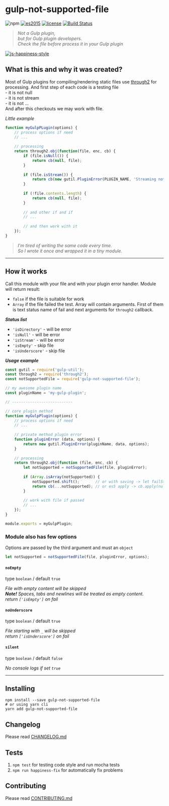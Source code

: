 # gulp-not-supported-file

![npm](https://img.shields.io/badge/node-6.3.1-yellow.svg)
[![es2015](https://img.shields.io/badge/ECMAScript-2015_(ES6)-blue.svg)](https://nodejs.org/en/docs/es6/)
[![license](https://img.shields.io/badge/License-MIT-blue.svg)](https://github.com/dutchenkoOleg/gulp-not-supported-file/blob/master/LICENSE)
[![Build Status](https://travis-ci.org/dutchenkoOleg/gulp-not-supported-file.svg?branch=master)](https://travis-ci.org/dutchenkoOleg/gulp-not-supported-file)

> _Not a Gulp plugin,_  
> _but for Gulp plugin developers._  
> _Check the file before process it in your Gulp plugin_

[![js-happiness-style](https://cdn.rawgit.com/JedWatson/happiness/master/badge.svg)](https://github.com/JedWatson/happiness)

## What is this and why it was created?

Most of Gulp plugins for compiling/rendering static files use [through2](https://www.npmjs.com/package/through2) for processing. And first step of each code is a testing file  
\- it is not null  
\- it is not stream  
\- it is not ...  
And after this checkouts we may work with file.

_Little example_

```js
function myGulpPLugin(options) {
	// process options if need
	// ...
	
	// processing
	return through2.obj(function(file, enc, cb) {
		if (file.isNull()) {
			return cb(null, file);
		}
		
		if (file.isStream()) {
			return cb(new gutil.PluginError(PLUGIN_NAME, 'Streaming not supported'));
		}
		
		if (!file.contents.length) {
			return cb(null, file);
		}
		
		// and other if and if
		// ...
		
		// and then work with it
	});
}
```

> _I'm tired of writing the same code every time._  
> _So I wrote it once and wrapped it in a tiny module._

---

## How it works

Call this module with your file and with your plugin error handler. Module will return result:

- `false` if the file is suitable for work
- `Array` if the file failed the test. Array will contain arguments. First of them is text status name of fail and next arguments for `through2` callback.

***Status list***

- `'isDirectory'` - will be error
- `'isNull'` - will be error
- `'isStream'` - will be error
- `'isEmpty'` - skip file
- `'isUnderscore'` - skip file

***Usage example***

```js
const gutil = require('gulp-util');
const through2 = require('through2');
const notSupportedFile = require('gulp-not-supported-file');

// my awesome plugin name
const pluginName = 'my-gulp-plugin';

// ---------------------------

// core plugin method
function myGulpPlugin(options) {
	// process options if need
	// ...
	
	// private method plugin error
	function pluginError (data, options) {
		return new gutil.PluginError(pluginName, data, options);
	}
	
	// processing
	return through2.obj(function (file, enc, cb) {
		let notSupported = notSupportedFile(file, pluginError);
		
		if (Array.isArray(notSupported)) {
			notSupported.shift();       // or with saving -> let failStatus = notSupported.shift();
			return cb(...notSupported); // or es5 apply -> cb.apply(null, notSupported);
		}
		
		// work with file if passed
		// ...
	});
}

module.exports = myGulpPlugin;

```

### Module also has few options

Options are passed by the third argument and must an `object`

```js
let notSupported = notSupportedFile(file, pluginError, options);
```


#### `noEmpty`

type `boolean` /
default `true`

_File with empty content will be skipped_  
_**Note!** Spaces, tabs and newlines will be treated as empty content._  
_return `['isEmpty']` on fail_


#### `noUnderscore`

type `boolean` /
default `true`

_File starting with `_` will be skipped_  
_return `['isUnderscore']` on fail_


#### `silent`

type `boolean` /
default `false`

_No console logs if set `true`_

---

## Installing

```shell
npm install --save gulp-not-supported-file
# or using yarn cli
yarn add gulp-not-supported-file
```

## Changelog

Please read [CHANGELOG.md](https://github.com/dutchenkoOleg/gulp-not-supported-file/blob/master/CHANGELOG.md)

## Tests

1. `npm test` for testing code style and run mocha tests
1. `npm run happiness-fix` for automatically fix problems 

## Contributing

Please read [CONTRIBUTING.md](https://github.com/dutchenkoOleg/gulp-not-supported-file/blob/master/CONTRIBUTING.md)
